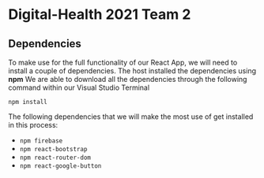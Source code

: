 # Digital-Health 2021 Team 2


## Dependencies

To make use for the full functionality of our React App, we will need to install a couple of dependencies. The host installed the dependencies using **npm** We are able to download all the dependencies through the following command within our Visual Studio Terminal

    npm install

The following dependencies that we will make the most use of get installed in this process:

 - `npm firebase`
 - `npm react-bootstrap`
- `npm react-router-dom`
- `npm react-google-button`

